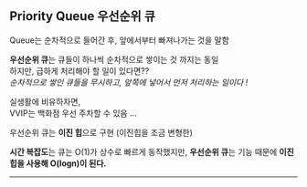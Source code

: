 ## Priority Queue 우선순위 큐

Queue는 순차적으로 들어간 후, 앞에서부터 빠져나가는 것을 말함   

**우선순위 큐**는 큐들이 하나씩 순차적으로 쌓이는 것 까지는 동일    
하지만, 급하게 처리해야 할 일이 있다면??    
*순차적으로 쌓인 큐들을 무시하고, 앞쪽에 넣어서 먼저 처리하는 일이다 !*   

실생활에 비유하자면,   
VVIP는 백화점 우선 주차할 수 있음 ...    

우선순위 큐는 **이진 힙**으로 구현 (이진힙을 조금 변형한)   

**시간 복잡도**는 큐는 O(1)가 상수로 빠르게 동작했지만, **우선순위 큐**는 기능 때문에 **이진 힙을 사용해 O(logn)이 된다.**   

---

